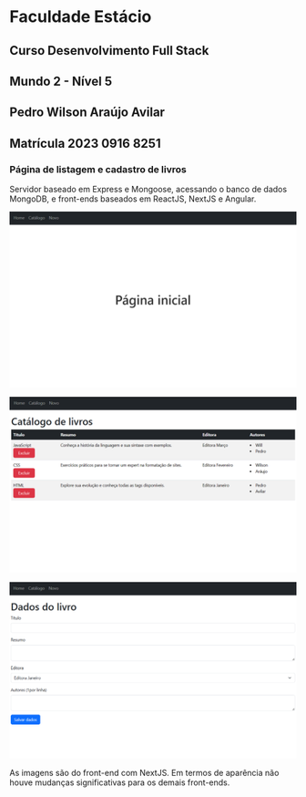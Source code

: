 # Faculdade Estácio
## Curso Desenvolvimento Full Stack
## Mundo 2 - Nível 5
## Pedro Wilson Araújo Avilar
## Matrícula 2023 0916 8251

### Página de listagem e cadastro de livros
Servidor baseado em Express e Mongoose, acessando o banco de dados MongoDB, e front-ends baseados em ReactJS, NextJS e Angular.

![Captura de tela.](imagens/Captura_de_tela_Pagina_Inicial.png)

![Captura de tela.](imagens/Captura_de_tela_Catalogo.png)

![Captura de tela.](imagens/Captura_de_tela_Novo.png)

As imagens são do front-end com NextJS. Em termos de aparência não houve mudanças significativas para os demais front-ends.